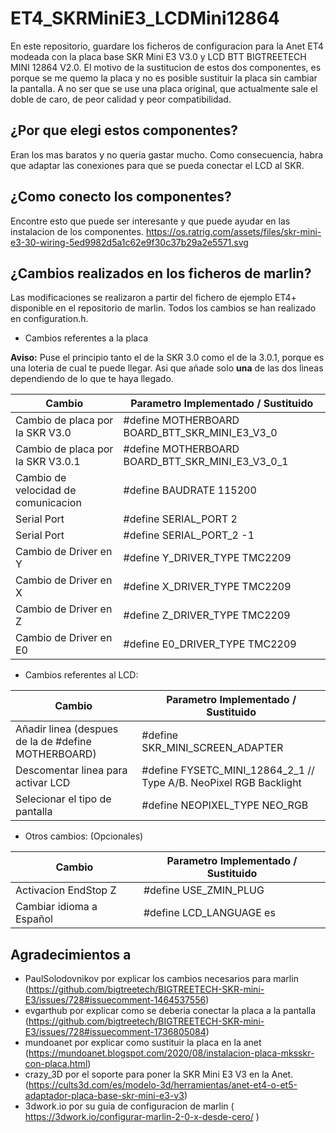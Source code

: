 # ET4_SKRMiniE3_LCDMini12864
En este repositorio, guardare los ficheros de configuracion para la Anet ET4 modeada con la placa base SKR Mini E3 V3.0 y LCD BTT BIGTREETECH MINI 12864 V2.0.
El motivo de la sustitucion de estos dos componentes, es porque se me quemo la placa y no es posible sustituir la placa sin cambiar la pantalla. A no ser que se use una placa original, que actualmente sale el doble de caro, de peor calidad y peor compatibilidad.

## ¿Por que elegi estos componentes?
Eran los mas baratos y no queria gastar mucho. Como consecuencia, habra que adaptar las conexiones para que se pueda conectar el LCD al SKR.

## ¿Como conecto los componentes?
Encontre esto que puede ser interesante y que puede ayudar en las instalacion de los componentes. https://os.ratrig.com/assets/files/skr-mini-e3-30-wiring-5ed9982d5a1c62e9f30c37b29a2e5571.svg

## ¿Cambios realizados en los ficheros de marlin?
Las modificaciones se realizaron a partir del fichero de ejemplo ET4+ disponible en el repositorio de marlin. Todos los cambios se han realizado en configuration.h.

- Cambios referentes a la placa

**Aviso:** Puse el principio tanto el de la SKR 3.0 como el de la 3.0.1, porque es una loteria de cual te puede llegar. Asi que añade solo **una** de las dos lineas dependiendo de lo que te haya llegado.

| Cambio | Parametro Implementado / Sustituido| 
|---------------------------|-------------|
| Cambio de placa por la SKR V3.0 | #define MOTHERBOARD BOARD_BTT_SKR_MINI_E3_V3_0 |
| Cambio de placa por la SKR V3.0.1 | #define MOTHERBOARD BOARD_BTT_SKR_MINI_E3_V3_0_1 |
| Cambio de velocidad de comunicacion | #define BAUDRATE 115200|
| Serial Port | #define SERIAL_PORT 2 |
| Serial Port | #define SERIAL_PORT_2 -1 |
| Cambio de Driver en Y | #define Y_DRIVER_TYPE TMC2209 |
| Cambio de Driver en X | #define X_DRIVER_TYPE TMC2209 |
| Cambio de Driver en Z | #define Z_DRIVER_TYPE TMC2209 |
| Cambio de Driver en E0 | #define E0_DRIVER_TYPE TMC2209 |

- Cambios referentes al LCD:

| Cambio | Parametro Implementado / Sustituido| 
|---------------------------|-------------|
|Añadir linea (despues de la de  #define MOTHERBOARD)| #define SKR_MINI_SCREEN_ADAPTER |
|Descomentar linea para activar LCD| #define FYSETC_MINI_12864_2_1    // Type A/B. NeoPixel RGB Backlight |
|Selecionar el tipo de pantalla | #define NEOPIXEL_TYPE NEO_RGB |

- Otros cambios: (Opcionales)

| Cambio | Parametro Implementado / Sustituido| 
|---------------------------|-------------|
| Activacion EndStop Z | #define USE_ZMIN_PLUG |
| Cambiar idioma a Español | #define LCD_LANGUAGE es |


## Agradecimientos a 
- PaulSolodovnikov por explicar los cambios necesarios para marlin (https://github.com/bigtreetech/BIGTREETECH-SKR-mini-E3/issues/728#issuecomment-1464537556)
- evgarthub por explicar como se deberia conectar la placa a la pantalla (https://github.com/bigtreetech/BIGTREETECH-SKR-mini-E3/issues/728#issuecomment-1736805084)
- mundoanet por explicar como sustituir la placa en la anet (https://mundoanet.blogspot.com/2020/08/instalacion-placa-mksskr-con-placa.html)
- crazy_3D por el soporte para poner la SKR Mini E3 V3 en la Anet. (https://cults3d.com/es/modelo-3d/herramientas/anet-et4-o-et5-adaptador-placa-base-skr-mini-e3-v3)
- 3dwork.io por su guia de configuracion de marlin ( https://3dwork.io/configurar-marlin-2-0-x-desde-cero/ )
